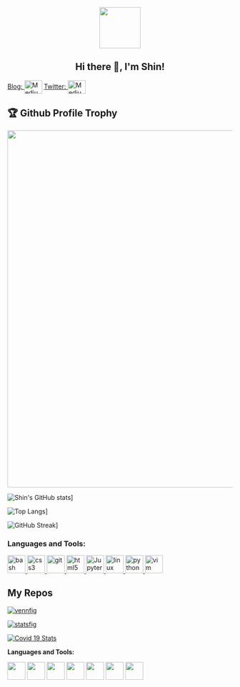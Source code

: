 <p align="center">
  <img width="92" src="https://raw.githubusercontent.com/shinokada/shinokada/master/assets/mkdir.png" />  
  <h2 align="center">Hi there 👋, I'm Shin!</h2>
</p>

<a href="https://blog.codewithshin.com/" target="blank">Blog: <img align="center" src="https://cdn.jsdelivr.net/npm/simple-icons@3.0.1/icons/medium.svg" alt="Medium" height="30" width="40" /></a> <a href="https://twitter.com/shinokada" target="blank">Twitter: <img align="center" src="https://cdn.jsdelivr.net/npm/simple-icons@3.0.1/icons/twitter.svg" alt="Medium" height="30" width="40" /></a>



<h2>🏆 Github Profile Trophy</h2>
<img width=800 src="https://github-profile-trophy.vercel.app/?username=shinokada&column=9&theme=gruvbox&no-frame=true"/>

![Shin's GitHub stats](https://github-readme-stats.vercel.app/api?username=shinokada&show_icons=true&theme=tokyonight)]


![Top Langs](https://github-readme-stats.vercel.app/api/top-langs/?username=shinokada&layout=compact)]

![GitHub Streak](https://github-readme-streak-stats.herokuapp.com?user=shinokada&theme=neon-palenight&hide_border=true)]

<h3 align="left">Languages and Tools:</h3>
<p align="left"> <img src="https://devicons.github.io/devicon/devicon.git/icons/bash/bash-original.svg" alt="bash" width="40" height="40"/><a href="https://www.w3schools.com/css/" target="_blank"> <img src="https://devicons.github.io/devicon/devicon.git/icons/css3/css3-original-wordmark.svg" alt="css3" width="40" height="40"/> </a> <a href="https://git-scm.com/" target="_blank"> <img src="https://www.vectorlogo.zone/logos/git-scm/git-scm-icon.svg" alt="git" width="40" height="40"/> </a> <a href="https://www.w3.org/html/" target="_blank"> <img src="https://devicons.github.io/devicon/devicon.git/icons/html5/html5-original-wordmark.svg" alt="html5" width="40" height="40"/> </a> <a href="https://jupyter.org/" target="_blank"> <img src="https://devicons.github.io/devicon/devicon.git/icons/jupyter/jupyter-original-wordmark.svg" alt="Jupyter" width="40" height="40"/> </a>  <a href="https://www.linux.org/" target="_blank"> <img src="https://devicons.github.io/devicon/devicon.git/icons/linux/linux-original.svg" alt="linux" width="40" height="40"/> </a>  <a href="https://www.python.org" target="_blank"> <img src="https://devicons.github.io/devicon/devicon.git/icons/python/python-original.svg" alt="python" width="40" height="40"/> </a> <img src="https://devicons.github.io/devicon/devicon.git/icons/vim/vim-original.svg" alt="vim" width="40" height="40"/> </p>

## My Repos

[![vennfig](https://github-readme-stats.vercel.app/api/pin/?username=shinokada&repo=vennfig&show_owner=true)](https://github.com/shinokada/vennfig)

[![statsfig](https://github-readme-stats.vercel.app/api/pin/?username=shinokada&repo=statsfig&show_owner=true)](https://github.com/shinokada/statsfig)

[![Covid 19 Stats](https://github-readme-stats.vercel.app/api/pin/?username=shinokada&repo=covid-19-stats&show_owner=true)](https://github.com/shinokada/covid-19-stats)



**Languages and Tools:**  

<code><img height="40" src="https://raw.githubusercontent.com/shinokada/shinokada/master/assets/jupyter-notebook.png"></code>
<code><img height="40" src="https://raw.githubusercontent.com/shinokada/shinokada/master/assets/python.png"></code>
<code><img height="40" src="https://raw.githubusercontent.com/shinokada/shinokada/master/assets/rust.png"></code>
<code><img height="40" src="https://raw.githubusercontent.com/shinokada/shinokada/master/assets/javascript.png"></code>
<code><img height="40" src="https://raw.githubusercontent.com/shinokada/shinokada/master/assets/php.png"></code>
<code><img height="40" src="https://raw.githubusercontent.com/shinokada/shinokada/master/assets/visual-studio-code.png"></code>
<code><img height="40" src="https://raw.githubusercontent.com/shinokada/shinokada/master/assets/vim.png"></code>  

